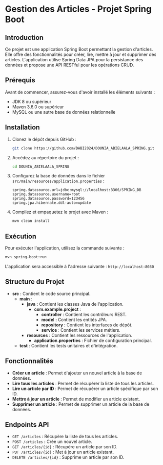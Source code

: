 # Gestion des Articles - Projet Spring Boot

## Introduction

Ce projet est une application Spring Boot permettant la gestion d'articles. Elle offre des fonctionnalités pour créer, lire, mettre à jour et supprimer des articles. L'application utilise Spring Data JPA pour la persistance des données et propose une API RESTful pour les opérations CRUD.

## Prérequis

Avant de commencer, assurez-vous d'avoir installé les éléments suivants :

- JDK 8 ou supérieur
- Maven 3.6.0 ou supérieur
- MySQL ou une autre base de données relationnelle

## Installation

1. Clonez le dépôt depuis GitHub :
   ```bash
   git clone https://github.com/DABI2024/DOUNIA_ABIELAALA_SPRING.git
   ```

2. Accédez au répertoire du projet :
   ```bash
   cd DOUNIA_ABIELAALA_SPRING
   ```

3. Configurez la base de données dans le fichier `src/main/resources/application.properties` :
   ```properties
   spring.datasource.url=jdbc:mysql://localhost:3306/SPRING_DB
   spring.datasource.username=root
   spring.datasource.password=123456
   spring.jpa.hibernate.ddl-auto=update
   ```

4. Compilez et empaquetez le projet avec Maven :
   ```bash
   mvn clean install
   ```

## Exécution

Pour exécuter l'application, utilisez la commande suivante :
```bash
mvn spring-boot:run
```

L'application sera accessible à l'adresse suivante : `http://localhost:8080`

## Structure du Projet

- **src** : Contient le code source principal.
  - **main** :
    - **java** : Contient les classes Java de l'application.
      - **com.example.project** :
        - **controller** : Contient les contrôleurs REST.
        - **model** : Contient les entités JPA.
        - **repository** : Contient les interfaces de dépôt.
        - **service** : Contient les services métiers.
    - **resources** : Contient les ressources de l'application.
      - **application.properties** : Fichier de configuration principal.
  - **test** : Contient les tests unitaires et d'intégration.

## Fonctionnalités

- **Créer un article** : Permet d'ajouter un nouvel article à la base de données.
- **Lire tous les articles** : Permet de récupérer la liste de tous les articles.
- **Lire un article par ID** : Permet de récupérer un article spécifique par son ID.
- **Mettre à jour un article** : Permet de modifier un article existant.
- **Supprimer un article** : Permet de supprimer un article de la base de données.

## Endpoints API

- `GET /articles` : Récupère la liste de tous les articles.
- `POST /articles` : Crée un nouvel article.
- `GET /articles/{id}` : Récupère un article par son ID.
- `PUT /articles/{id}` : Met à jour un article existant.
- `DELETE /articles/{id}` : Supprime un article par son ID.



